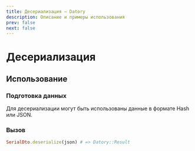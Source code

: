```yaml
---
title: Десериализация — Datory
description: Описание и примеры использования
prev: false
next: false
---
```


# Десериализация

## Использование

### Подготовка данных

Для десериализации могут быть использованы данные в формате Hash или JSON.

### Вызов

```ruby
SerialDto.deserialize(json) # => Datory::Result
```
